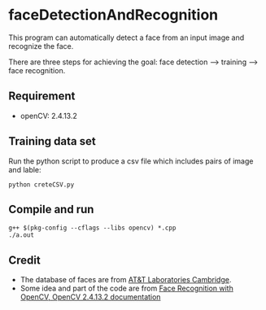 # faceDetectionAndRecognition
This program can automatically detect a face from an input image and recognize the face.

There are three steps for achieving the goal: face detection --> training --> face recognition.  

## Requirement
- openCV: 2.4.13.2

## Training data set
Run the python script to produce a csv file which includes pairs of image and lable:

```
python creteCSV.py
```

## Compile and run
```
g++ $(pkg-config --cflags --libs opencv) *.cpp
./a.out
```
## Credit
 - The database of faces are from [AT&T Laboratories Cambridge](http://www.cl.cam.ac.uk/research/dtg/attarchive/facedatabase.html).
 - Some idea and part of the code are from [Face Recognition with OpenCV, OpenCV 2.4.13.2 documentation](http://docs.opencv.org/2.4/modules/contrib/doc/facerec/facerec_tutorial.html#id27)
